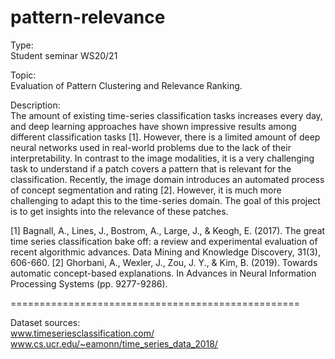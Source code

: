 # pattern-relevance

Type:  
Student seminar WS20/21

Topic:  
Evaluation of Pattern Clustering and Relevance Ranking.

Description:  
The amount of existing time-series classification tasks increases every day, and deep learning approaches have shown impressive results among different classification tasks [1]. However, there is a limited amount of deep neural networks used in real-world problems due to the lack of their interpretability. In contrast to the image modalities, it is a very challenging task to understand if a patch covers a pattern that is relevant for the classification. Recently, the image domain introduces an automated process of concept segmentation and rating [2]. However, it is much more challenging to adapt this to the time-series domain. The goal of this project is to get insights into the relevance of these patches.

[1] Bagnall, A., Lines, J., Bostrom, A., Large, J., & Keogh, E. (2017). The great time series classification bake off: a review and experimental evaluation of recent algorithmic advances. Data Mining and Knowledge Discovery, 31(3), 606-660.
[2] Ghorbani, A., Wexler, J., Zou, J. Y., & Kim, B. (2019). Towards automatic concept-based explanations. In Advances in Neural Information Processing Systems (pp. 9277-9286).

==================================================

Dataset sources:  
www.timeseriesclassification.com/  
www.cs.ucr.edu/~eamonn/time_series_data_2018/
